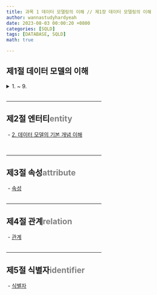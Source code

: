 ```yaml
---
title: 과목 1 데이터 모델링의 이해 // 제1장 데이터 모델링의 이해
author: wannastudyhardyeah
date: 2023-08-03 00:00:20 +0800
categories: [SQLD]
tags: [DATABASE, SQLD]
math: true

---
```

<h2>제1절 데이터 모델의 이해</h2>
<details><summary>1. ~ 9.</summary>
&nbsp;- <a href="https://wannastudyhardyeah.github.io/posts/01-Data_Modeling-1-Data_Modeling-01-Data_Model/" target="blank">1. 데이터 모델의 이해</a><br>

&nbsp;- <a href="https://wannastudyhardyeah.github.io/posts/01-Data_Modeling-1-Data_Modeling-02-elementary-concept-data-model/" target="blank">2. 데이터 모델의 기본 개념 이해</a><br>

&nbsp;- <a href="https://wannastudyhardyeah.github.io/posts/01-Data_Modeling-1-Data_Modeling-03-Impotance-and-Attention/" target="blank">3. 데이터 모델의 기본 개념 이해</a><br>

&nbsp;- <a href="https://wannastudyhardyeah.github.io/posts/01-Data_Modeling-1-Data_Modeling-04-Three-Steps-for-Date-Modeling/" target="blank">4. 데이터 모델링의 3단계 진행</a><br>

&nbsp;- <a href="https://wannastudyhardyeah.github.io/posts/01-Data_Modeling-1-Data_Modeling-05-Project-Life-Cycle-for-Date-Modeling/" target="blank">5. 프로젝트 생명주기에서 데이터 모델링</a><br>

&nbsp;- <a href="https://wannastudyhardyeah.github.io/posts/01-Data_Modeling-1-Data_Modeling-06-Understanding-of-Data-Independence-for-Data-Modeling/" target="blank">6. 데이터 모델링에서 데이터 독립성의 이해</a><br>

&nbsp;- <a href="https://wannastudyhardyeah.github.io/posts/01-Data_Modeling-1-Data_Modeling-07-Three-Concepts-for-Data-Modeling.md/" target="blank">7. 데이터 모델링의 중요한 세 가지 개념</a><br>

&nbsp;- <a href="https://wannastudyhardyeah.github.io/posts/01-Data_Modeling-1-Data_Modeling-08-Stakeholders-for-Data-Modeling/" target="blank">8. 데이터 모델링의 이해관계자</a><br>

&nbsp;- <a href="https://wannastudyhardyeah.github.io/posts/01-Data_Modeling-1-Data_Modeling-09-Understanding-of-ERD-as-a-Notation-for-Data-Modeling/" target="blank">9. 데이터 모델의 표기법인 ERD 이해</a><br>
</details>
<br>
<hr width="50%">
<h2>제2절 엔터티<span style="color: #808080;">entity</span></h2>

&nbsp;- <a href="https://wannastudyhardyeah.github.io/posts/01-Data_Modeling-1-Data_Modeling-02-elementary-concept-data-model/" target="blank">2. 데이터 모델의 기본 개념 이해</a><br>

<br>
<hr width="50%">
<h2>제3절 속성<span style="color: #808080;">attribute</span></h2>
&nbsp;- <a href="https://wannastudyhardyeah.github.io/posts/01-Data_Modeling-3-Attributes-01/" target="blank">속성</a><br>
<br>
<hr width="50%">
<h2>제4절 관계<span style="color: #808080;">relation</span></h2>
&nbsp;- <a href="https://wannastudyhardyeah.github.io/posts/01-Data_Modeling-4-Relationship-01/" target="blank">관계</a><br>
<br>
<hr width="50%">
<h2>제5절 식별자<span style="color: #808080;">identifier</span></h2>
&nbsp;- <a href="https://wannastudyhardyeah.github.io/posts/01-Data_Modeling-5-Identifier-01/" target="blank">식별자</a><br>
